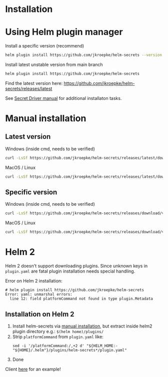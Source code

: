# Installation

# Using Helm plugin manager

Install a specific version (recommend)
```bash
helm plugin install https://github.com/jkroepke/helm-secrets --version v3.11.0
```

Install latest unstable version from main branch
```bash
helm plugin install https://github.com/jkroepke/helm-secrets
```

Find the latest version here: https://github.com/jkroepke/helm-secrets/releases/latest

See [Secret Driver manual](https://github.com/jkroepke/helm-secrets/wiki/Secret-Driver#list-of-implemented-secret-drivers) for additional installaton tasks.

# Manual installation

## Latest version

Windows (inside cmd, needs to be verified)
```bash
curl -LsSf https://github.com/jkroepke/helm-secrets/releases/latest/download/helm-secrets.tar.gz | tar -C "%APPDATA%\helm\plugins" -xzf-
```
MacOS / Linux
```bash
curl -LsSf https://github.com/jkroepke/helm-secrets/releases/latest/download/helm-secrets.tar.gz | tar -C "$(helm env HELM_PLUGINS)" -xzf-
```

## Specific version

Windows (inside cmd, needs to be verified)
```bash
curl -LsSf https://github.com/jkroepke/helm-secrets/releases/download/v3.11.0/helm-secrets.tar.gz | tar -C "%APPDATA%\helm\plugins" -xzf-
```
MacOS / Linux
```bash
curl -LsSf https://github.com/jkroepke/helm-secrets/releases/download/v3.11.0/helm-secrets.tar.gz | tar -C "$(helm env HELM_PLUGINS)" -xzf-
```

# Helm 2

Helm 2 doesn't support downloading plugins. Since unknown keys in `plugin.yaml` are fatal plugin installation needs special handling.

Error on Helm 2 installation:

```
# helm plugin install https://github.com/jkroepke/helm-secrets
Error: yaml: unmarshal errors:
  line 12: field platformCommand not found in type plugin.Metadata
```

## Installation on Helm 2

1. Install helm-secrets via [manual installation](README.md#manual-installation), but extract inside helm2 plugin directory e.g.: `$(helm home)/plugins/`
2. Strip `platformCommand` from `plugin.yaml` like:
   ```
   sed -i '/platformCommand:/,+2 d' "${HELM_HOME:-"${HOME}/.helm"}/plugins/helm-secrets*/plugin.yaml"
   ```
3. Done

Client [here](https://github.com/adorsys-containers/ci-helm/blob/f9a8a5bf8953ab876266ca39ccbdb49228e9f117/images/2.17/Dockerfile#L91) for an example!
